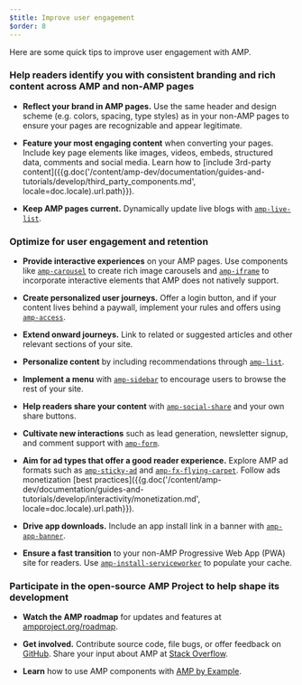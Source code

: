 ```yaml
---
$title: Improve user engagement
$order: 8
---
```

Here are some quick tips to improve user engagement with AMP.

### Help readers identify you with consistent branding and rich content across AMP and non-AMP pages

- **Reflect your brand in AMP pages.** Use the same header and design scheme (e.g. colors, spacing, type styles) as in your non-AMP pages to ensure your pages are recognizable and appear legitimate.

- **Feature your most engaging content** when converting your pages. Include key page elements like images, videos, embeds, structured data, comments and social media. Learn how to [include 3rd-party content]({{g.doc('/content/amp-dev/documentation/guides-and-tutorials/develop/third_party_components.md', locale=doc.locale).url.path}}).

- **Keep AMP pages current.** Dynamically update live blogs with [`amp-live-list`](/docs/reference/components/amp-live-list.html).

### Optimize for user engagement and retention

- **Provide interactive experiences** on your AMP pages. Use components like [`amp-carousel`](/docs/reference/components/amp-carousel.html) to create rich image carousels and [`amp-iframe`](/docs/reference/components/amp-iframe.html) to
incorporate interactive elements that AMP does not natively support.

- **Create personalized user journeys.** Offer a login button, and if your content
lives behind a paywall, implement your rules and offers using [`amp-access`](/docs/reference/components/amp-access.html).

- **Extend onward journeys.** Link to related or suggested articles and other
relevant sections of your site.

- **Personalize content** by including recommendations through [`amp-list`](/docs/reference/components/amp-list.html).

- **Implement a menu** with [`amp-sidebar`](/docs/reference/components/amp-sidebar.html) to encourage users to browse the rest
of your site.

- **Help readers share your content** with [`amp-social-share`](/docs/reference/components/amp-social-share.html) and your
own share buttons.

- **Cultivate new interactions** such as lead generation, newsletter signup, and
comment support with [`amp-form`](/docs/reference/components/amp-form.html).

- **Aim for ad types that offer a good reader experience.** Explore AMP ad
formats such as [`amp-sticky-ad`](/docs/reference/components/amp-sticky-ad.html) and [`amp-fx-flying-carpet`](/docs/reference/components/amp-fx-flying-carpet.html). Follow ads
monetization [best practices]({{g.doc('/content/amp-dev/documentation/guides-and-tutorials/develop/interactivity/monetization.md', locale=doc.locale).url.path}}).

- **Drive app downloads.** Include an app install link in a banner with
[`amp-app-banner`](/docs/reference/components/amp-app-banner.html).

- **Ensure a fast transition** to your non-AMP Progressive Web App (PWA) site for
readers. Use [`amp-install-serviceworker`](/docs/reference/components/amp-install-serviceworker.html) to populate your cache.

### Participate in the open-source AMP Project to help shape its development

- **Watch the AMP roadmap** for updates and features at [ampproject.org/roadmap](/roadmap).

- **Get involved.** Contribute source code, file bugs, or offer feedback
on [GitHub](https://github.com/ampproject/amphtml/blob/master/CONTRIBUTING.md). Share your input about AMP at [Stack Overflow](https://stackoverflow.com/questions/tagged/amp-html).

- **Learn** how to use AMP components with [AMP by Example](https://ampbyexample.com/).
